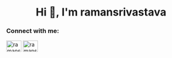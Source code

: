 <h1 align="center">Hi 👋, I'm ramansrivastava</h1>
<h3 align="center"></h3>

<h3 align="left">Connect with me:</h3>
<p align="left">
<a href="https://instagram.com/ramansrivastav_" target="blank"><img align="center" src="https://cdn.jsdelivr.net/npm/simple-icons@3.0.1/icons/instagram.svg" alt="ramansrivastav_" height="30" width="40" /></a>
  <a href="https://www.linkedin.com/in/jyotirmaan-srivastava-393bb6244" target="blank"><img align="center" src="https://img.icons8.com/?size=512&id=98960&format=png" alt="ramansrivastav_" height="30" width="40" /></a>
</p>




